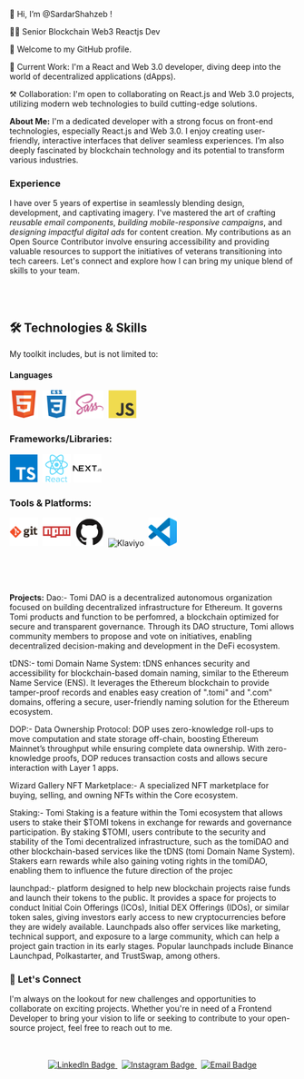 🙋 Hi, I’m @SardarShahzeb !

👨‍💼 Senior Blockchain Web3 Reactjs Dev

🤝 Welcome to my GitHub profile. 

🌱 Current Work: I'm a React and Web 3.0 developer, diving deep into the world of decentralized applications (dApps).

⚒️ Collaboration: I'm open to collaborating on React.js and Web 3.0 projects, utilizing modern web technologies to build cutting-edge solutions.

**About Me:**
I'm a dedicated developer with a strong focus on front-end technologies, especially React.js and Web 3.0. I enjoy creating user-friendly, interactive interfaces that deliver seamless experiences. I’m also deeply fascinated by blockchain technology and its potential to transform various industries.

### Experience
I have over 5 years of expertise in seamlessly blending design, development, and captivating imagery. I've mastered the art of crafting _reusable email components_, _building mobile-responsive campaigns_, and _designing impactful digital ads_ for content creation. My contributions as an Open Source Contributor involve ensuring accessibility and providing valuable resources to support the initiatives of veterans transitioning into tech careers. Let's connect and explore how I can bring my unique blend of skills to your team.


<br><br>

## 🛠️ Technologies & Skills
My toolkit includes, but is not limited to:

 #### Languages 
<div>
   <img src="https://github.com/devicons/devicon/blob/master/icons/html5/html5-original.svg" title="HTML5" alt="HTML" width="50" height="50"/>&nbsp;
  <img src="https://github.com/devicons/devicon/blob/master/icons/css3/css3-plain-wordmark.svg"  title="CSS3" alt="CSS" width="50" height="50"/>&nbsp;
  <img src="https://github.com/devicons/devicon/blob/master/icons/sass/sass-original.svg"  title="SASS" alt="SASS" width="50" height="50"/>&nbsp;
  <img src="https://github.com/devicons/devicon/blob/master/icons/javascript/javascript-original.svg" title="JavaScript" alt="JavaScript" width="50" height="50"/>&nbsp;

</div>

### Frameworks/Libraries: 
<div>
  <img src="https://github.com/devicons/devicon/blob/master/icons/typescript/typescript-original.svg" title="TYPESCRIPT" alt="Typescript" width="50" height="50"/>&nbsp;
  <img src="https://github.com/devicons/devicon/blob/master/icons/react/react-original-wordmark.svg" title="React" alt="React" width="50" height="50"/>
  <img src="https://github.com/devicons/devicon/blob/master/icons/nextjs/nextjs-original-wordmark.svg" title="Nextjs" alt="NextJS" width="50" height="50"/>&nbsp;
</div>

### Tools & Platforms: 
<div>
 <img src="https://github.com/devicons/devicon/blob/master/icons/git/git-original-wordmark.svg" title="Git" alt="Git" width="50" height="50"/>&nbsp;
 <img src="https://github.com/devicons/devicon/blob/master/icons/npm/npm-original-wordmark.svg" title="npm" alt="npm" width="50" height="50"/>&nbsp;
 <img src="https://github.com/devicons/devicon/blob/master/icons/github/github-original.svg" title="GitHub" alt="GitHub" width="50" height="50"/>&nbsp;
 <img src="https://res.cloudinary.com/dujkjy2e2/image/upload/c_scale,w_394,x_697,y_516/v1708701249/klaviyo-new-20228862_pf9p74.jpg" title="Klaviyo" alt="Klaviyo" width="50" />&nbsp;
 <img src="https://github.com/devicons/devicon/blob/master/icons/vscode/vscode-original.svg" title="VSCode" alt="VSCode" width="50" height="50"/>&nbsp;
</div>


<br><br><br>

**Projects:**
Dao:- Tomi DAO is a decentralized autonomous organization focused on building decentralized infrastructure for Ethereum. It governs Tomi products and function to be perfomred, a blockchain optimized for secure and transparent governance. Through its DAO structure, Tomi allows community members to propose and vote on initiatives, enabling decentralized decision-making and development in the DeFi ecosystem.

tDNS:- tomi Domain Name System: tDNS enhances security and accessibility for blockchain-based domain naming, similar to the Ethereum Name Service (ENS). It leverages the Ethereum blockchain to provide tamper-proof records and enables easy creation of ".tomi" and ".com" domains, offering a secure, user-friendly naming solution for the Ethereum ecosystem.

DOP:- Data Ownership Protocol: DOP uses zero-knowledge roll-ups to move computation and state storage off-chain, boosting Ethereum Mainnet’s throughput while ensuring complete data ownership. With zero-knowledge proofs, DOP reduces transaction costs and allows secure interaction with Layer 1 apps.

Wizard Gallery NFT Marketplace:- A specialized NFT marketplace for buying, selling, and owning NFTs within the Core ecosystem.

Staking:- Tomi Staking is a feature within the Tomi ecosystem that allows users to stake their $TOMI tokens in exchange for rewards and governance participation. By staking $TOMI, users contribute to the security and stability of the Tomi decentralized infrastructure, such as the tomiDAO and other blockchain-based services like the tDNS (tomi Domain Name System). Stakers earn rewards while also gaining voting rights in the tomiDAO, enabling them to influence the future direction of the projec

launchpad:- platform designed to help new blockchain projects raise funds and launch their tokens to the public. It provides a space for projects to conduct Initial Coin Offerings (ICOs), Initial DEX Offerings (IDOs), or similar token sales, giving investors early access to new cryptocurrencies before they are widely available. Launchpads also offer services like marketing, technical support, and exposure to a large community, which can help a project gain traction in its early stages. Popular launchpads include Binance Launchpad, Polkastarter, and TrustSwap, among others.


### 🤝 Let's Connect
I'm always on the lookout for new challenges and opportunities to collaborate on exciting projects. Whether you're in need of a Frontend Developer to bring your vision to life or seeking to contribute to your open-source project, feel free to reach out to me.

<div id="badges" align="center">
  <br><br>
  <a href="https://www.linkedin.com/in/shahzeb-naseer-82255b185/">
    <img src="https://img.shields.io/badge/LinkedIn-blue?style=for-the-badge&logo=linkedin&logoColor=white" alt="LinkedIn Badge"/>
  </a>&nbsp;
  <a href="https://www.instagram.com/shahzeb.naseer2">
    <img src="https://img.shields.io/badge/Instagram-blue?style=for-the-badge&logo=instagram&logoColor=white&color=e95950" alt="Instagram Badge" />
  </a>&nbsp;
  <a href="mailto:shahzeb.naseer2@gmail.com">
    <img src="https://img.shields.io/badge/Gmail-blue?style=for-the-badge&logo=gmail&logoColor=white&color=bb001b" alt="Email Badge" />
  </a>
</div>
